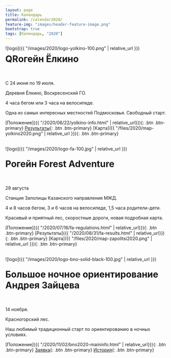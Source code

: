 ```yaml
---
layout: page
title: Календарь
permalink: /calendar2020/
feature-img: "images/header-feature-image.png"
bootstrap: true
tags: [Календарь, "2020"]
---
```


<div style="float:left;" markdown="1">
![logo]({{ "/images/2020/logo-yolkino-100.png" | relative_url }})
</div>

# QRогейн Ёлкино
<br>

<i class="fa fa-lg fa-calendar-o" aria-hidden="true"></i> С 24 июня по 19 июля.

<i class="fa fa-lg fa-map-marker" aria-hidden="true"></i> Деревня Ёлкино, Воскресенский ГО.

4 часа бегом или 3 часа на велосипеде.

Одна из самых интересных местностей Подмосковья. Свободный старт.

[Положение]({{ "/2020/06/22/yolkino-info.html" | relative_url}}){: .btn .btn-primary}
[Результаты](https://iorient.ru/Competition.aspx?CompetitionId=123){: .btn .btn-primary}
[Карта]({{ "/files/2020/map-yolkino2020.png" | relative_url }}){: .btn .btn-primary}

<!-- {% include button.html button_name="Регистрация" button_class="primary" url="https://iorient.ru/Register.aspx?CompetitionId=123" %} -->

<br>

<div style="float:left;" markdown="1">
![logo]({{ "/images/2020/logo-fa-100.jpg" | relative_url }})
</div>

# Рогейн Forest Adventure
<br>

<i class="fa fa-lg fa-calendar-o" aria-hidden="true"></i> 29 августа

<i class="fa fa-lg fa-map-marker" aria-hidden="true"></i> Станция Заполицы Казанского направления МЖД.

4 и 8 часов бегом, 3 и 6 часов на велосипеде, 1,5 часа родители-дети.

Красивый и приятный лес, скоростные дороги, новая подробная карта.

[Положение]({{ "/2020/07/16/fa-regulations.html" | relative_url}}){: .btn .btn-primary}
[Результаты]({{ "/2020/08/31/fa-results.html" | relative_url}}){: .btn .btn-primary}
[Карта]({{ "/files/2020/map-zapolitsi2020.png" | relative_url }}){: .btn .btn-primary}

<br>

<div style="float:left;" markdown="1">
![logo]({{ "/images/2020/logo-bno-solid-black-100.jpg" | relative_url }})
</div>

# Большое ночное ориентирование Андрея Зайцева
<br>

<i class="fa fa-lg fa-calendar-o" aria-hidden="true"></i> 14 ноября. 

<i class="fa fa-lg fa-map-marker" aria-hidden="true"></i> Красногорский лес.

Наш любимый традиционный старт по ориентированию в ночных условиях.

[Положение]({{ "/2020/11/02/bno2020-maininfo.html" | relative_url}}){: .btn .btn-primary}
[Заявка](http://orgeo.ru/event/bno2020){: .btn .btn-primary}
[История](http://tkmgtu.ru/library/Большое_Ночное_Ориентирование){: .btn .btn-primary}

